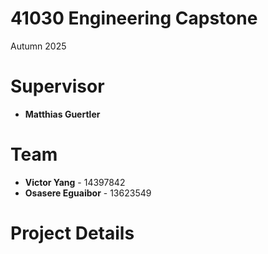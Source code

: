 # 41030 Engineering Capstone
Autumn 2025

# Supervisor
- **Matthias Guertler**

# Team
- **Victor Yang** - 14397842
- **Osasere Eguaibor** - 13623549

# Project Details


